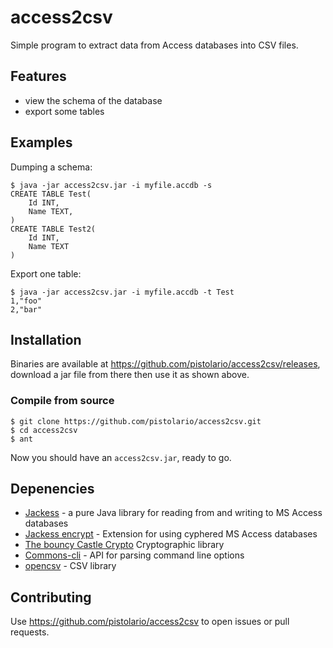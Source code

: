 # access2csv

Simple program to extract data from Access databases into CSV files.

## Features

 * view the schema of the database
 * export some tables

## Examples

Dumping a schema:

    $ java -jar access2csv.jar -i myfile.accdb -s	
	CREATE TABLE Test(
		Id INT,
		Name TEXT,
	)
	CREATE TABLE Test2(
		Id INT,
		Name TEXT
	)
	
Export one table:

    $ java -jar access2csv.jar -i myfile.accdb -t Test
	1,"foo"
	2,"bar"

## Installation

Binaries are available at
https://github.com/pistolario/access2csv/releases, download a jar
file from there then use it as shown above.

### Compile from source

    $ git clone https://github.com/pistolario/access2csv.git
	$ cd access2csv
	$ ant
	
Now you should have an `access2csv.jar`, ready to go.

## Depenencies

 * [Jackess](http://jackcess.sourceforge.net/) - a pure Java library
   for reading from and writing to MS Access databases
 * [Jackess encrypt](http://jackcessencrypt.sourceforge.net) - Extension for
   using cyphered MS Access databases
 * [The bouncy Castle Crypto](http://www.bouncycastle.org/) Cryptographic library
 * [Commons-cli](https://commons.apache.org/proper/commons-cli/) - API for 
   parsing command line options
 * [opencsv](http://opencsv.sourceforge.net/) - CSV library

## Contributing

Use https://github.com/pistolario/access2csv to open issues or
pull requests.
